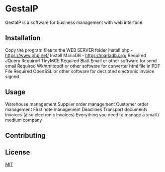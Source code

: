 # GestaIP

GestaIP is a software for business management with web interface.

## Installation
Copy the program files to the WEB SERVER folder
Install php - https://www.php.net/
Install MariaDB - https://mariadb.org/
Required JQuery
Required TinyMCE
Required Blatt Email or other software for send email
Required Wkhtmltopdf or other software for converter html file in PDF File
Required OpenSSL or other software for decripted electronic invoice signed

## Usage
Warehouse management
Supplier order management
Customer order management
First note management
Deadlines
Transport documents
Invoices (also electronic invoices)
Everything you need to manage a small / medium company

## Contributing

## License
[MIT](https://choosealicense.com/licenses/mit/)
